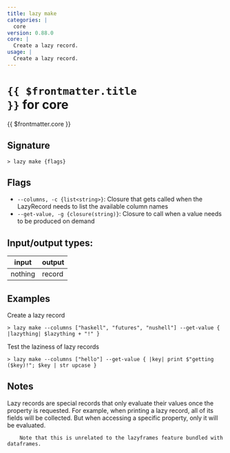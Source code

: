 ```yaml
---
title: lazy make
categories: |
  core
version: 0.88.0
core: |
  Create a lazy record.
usage: |
  Create a lazy record.
---
```

<!-- This file is automatically generated. Please edit the command in https://github.com/nushell/nushell instead. -->

# <code>{{ $frontmatter.title }}</code> for core

<div class='command-title'>{{ $frontmatter.core }}</div>

## Signature

```> lazy make {flags} ```

## Flags

 -  `--columns, -c {list<string>}`: Closure that gets called when the LazyRecord needs to list the available column names
 -  `--get-value, -g {closure(string)}`: Closure to call when a value needs to be produced on demand


## Input/output types:

| input   | output |
| ------- | ------ |
| nothing | record |

## Examples

Create a lazy record
```nu
> lazy make --columns ["haskell", "futures", "nushell"] --get-value { |lazything| $lazything + "!" }

```

Test the laziness of lazy records
```nu
> lazy make --columns ["hello"] --get-value { |key| print $"getting ($key)!"; $key | str upcase }

```

## Notes
Lazy records are special records that only evaluate their values once the property is requested.
        For example, when printing a lazy record, all of its fields will be collected. But when accessing
        a specific property, only it will be evaluated.

        Note that this is unrelated to the lazyframes feature bundled with dataframes.